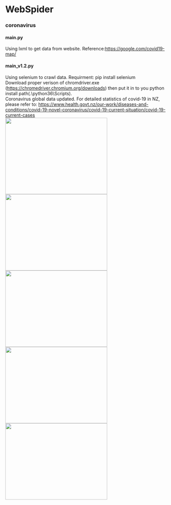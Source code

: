 # WebSpider

### coronavirus
#### main.py
Using lxml to get data from website.
Reference:https://google.com/covid19-map/
<br/>

#### main_v1.2.py
Using selenium to crawl data.
Requirment: pip install selenium <br/>
Download proper verison of chromdriver.exe (https://chromedriver.chromium.org/downloads)
then put it in to you python install path(.\python36\Scripts\).
<br/>
Coronavirus global data updated. 
For detailed statistics of covid-19 in NZ, please refer to:
https://www.health.govt.nz/our-work/diseases-and-conditions/covid-19-novel-coronavirus/covid-19-current-situation/covid-19-current-cases
<br/>
<img src="images/51.png" width="320" height="240">
<img src="images/21.png" width="320" height="240">
<img src="images/31.png" width="320" height="240">
<img src="images/41.png" width="320" height="240">
<img src="images/11.png" width="320" height="240">

